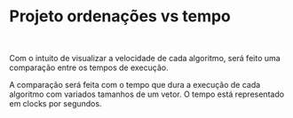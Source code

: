 # Projeto ordenações vs tempo

<br>

 Com o intuito de visualizar a velocidade de cada algoritmo, será feito uma comparação entre os tempos de execução.

 A comparação será feita com o tempo que dura a execução de cada algoritmo com variados tamanhos de um vetor. O tempo está representado em clocks por segundos.  